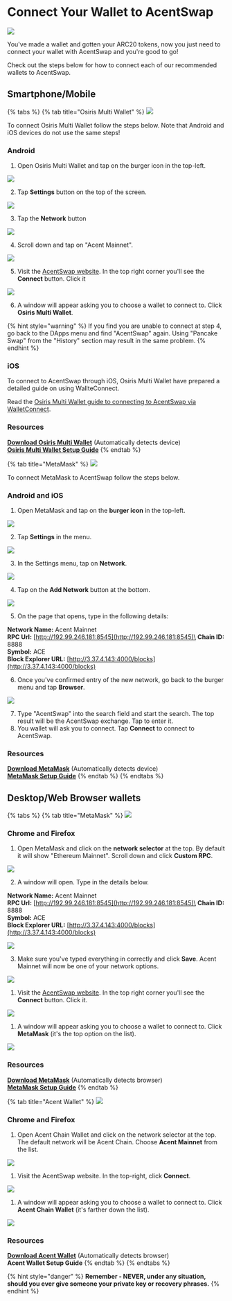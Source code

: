 # Connect Your Wallet to AcentSwap

![](../.gitbook/assets/how-to-connect-wallet-header.png)

You've made a wallet and gotten your ARC20 tokens, now you just need to connect your wallet with AcentSwap and you're good to go!

Check out the steps below for how to connect each of our recommended wallets to AcentSwap.

## Smartphone/Mobile

{% tabs %}
{% tab title="Osiris Multi Wallet" %}
![](<../.gitbook/assets/osiris-multi-wallet.jpg>)

To connect Osiris Multi Wallet follow the steps below. Note that Android and iOS devices do not use the same steps!

### Android

1. Open Osiris Multi Wallet and tap on the burger icon in the top-left.

![](<../.gitbook/assets/osiris-multi-wallet-burger-icon.png>)

2. Tap **Settings** button on the top of the screen.

![](<../.gitbook/assets/osiris-multi-wallet-setting.png>)

3. Tap the **Network** button

![](<../.gitbook/assets/osiris-multi-wallet-network.png>)

4. Scroll down and tap on "Acent Mainnet".

![](<../.gitbook/assets/osiris-multi-wallet-network-select.png>)

5. Visit the [AcentSwap website](https://vote.acentswap.shop/). In the top right corner you'll see the **Connect** button. Click it

![](<../.gitbook/assets/swap-mobile-connectBtn.png>)

6. A window will appear asking you to choose a wallet to connect to. Click **Osiris Multi Wallet**.

{% hint style="warning" %}
If you find you are unable to connect at step 4, go back to the DApps menu and find "AcentSwap" again. Using "Pancake Swap" from the "History" section may result in the same problem.
{% endhint %}

### iOS

To connect to AcentSwap through iOS, Osiris Multi Wallet have prepared a detailed guide on using WallteConnect.

Read the [Osiris Multi Wallet guide to connecting to AcentSwap via WalletConnect](https://community.trustwallet.com/t/using-walletconnect-to-access-pancakeswap/212307).

### **Resources**

[**Download Osiris Multi Wallet**](https://trustwallet.com) (Automatically detects device)\
[**Osiris Multi Wallet Setup Guide**](https://www.binance.com/en/blog/421499824684901157/how-to-set-up-and-use-trust-wallet-for-binance-smart-chain)
{% endtab %}

{% tab title="MetaMask" %}
![](<../.gitbook/assets/image (33) (3) (4) (5) (1) (1) (1) (1) (1) (1) (1).png>)

To connect MetaMask to AcentSwap follow the steps below.

### Android and iOS

1. Open MetaMask and tap on the **burger icon** in the top-left.

![](<../.gitbook/assets/image (72).png>)

2. Tap **Settings** in the menu.

![](<../.gitbook/assets/image (73).png>)

3. In the Settings menu, tap on **Network**.

![](<../.gitbook/assets/image (74).png>)

4. Tap on the **Add Network** button at the bottom.

![](<../.gitbook/assets/image (75).png>)

5. On the page that opens, type in the following details:

**Network Name:** Acent Mainnet\
**RPC Url:** [http://192.99.246.181:8545](http://192.99.246.181:8545)\
**Chain ID:** 8888\
**Symbol:** ACE\
**Block Explorer URL:** [http://3.37.4.143:4000/blocks](http://3.37.4.143:4000/blocks)

6. Once you've confirmed entry of the new network, go back to the burger menu and tap **Browser**.

![](<../.gitbook/assets/image (76).png>)

7. Type "AcentSwap" into the search field and start the search. The top result will be the AcentSwap exchange. Tap to enter it.
8. You wallet will ask you to connect. Tap **Connect** to connect to AcentSwap.

### Resources

[**Download MetaMask**](https://metamask.io/download.html) (Automatically detects device)\
[**MetaMask Setup Guide**](https://academy.binance.com/en/articles/connecting-metamask-to-binance-smart-chain\))
{% endtab %}
{% endtabs %}

## **Desktop/Web Browser wallets**

{% tabs %}
{% tab title="MetaMask" %}
![](<../.gitbook/assets/image (33) (3) (4) (5) (1) (1) (1) (1) (1) (1) (1) (4).png>)

### Chrome and Firefox

1. Open MetaMask and click on the **network selector** at the top. By default it will show "Ethereum Mainnet". Scroll down and click **Custom RPC**.

![](<../.gitbook/assets/image (84).png>)

2. A window will open. Type in the details below.

**Network Name:** Acent Mainnet\
**RPC Url:** [http://192.99.246.181:8545](http://192.99.246.181:8545)\
**Chain ID:** 8888\
**Symbol:** ACE\
**Block Explorer URL:** [http://3.37.4.143:4000/blocks](http://3.37.4.143:4000/blocks)

![](<../.gitbook/assets/metamask-acent-network-add.jpg>)

3. Make sure you've typed everything in correctly and click **Save**. Acent Mainnet will now be one of your network options.

![](<../.gitbook/assets/image (86).png>)

1. Visit the [AcentSwap website](https://pancakeswap.finance). In the top right corner you'll see the **Connect** button. Click it.

![](<../.gitbook/assets/image (164) (3) (3) (1) (1) (1) (1) (1) (1) (1) (2).png>)

1. A window will appear asking you to choose a wallet to connect to. Click **MetaMask** (it's the top option on the list).

![](<../.gitbook/assets/image (87).png>)

### Resources

[**Download MetaMask**](https://metamask.io/download.html) (Automatically detects browser)\
[**MetaMask Setup Guide**](https://academy.binance.com/en/articles/connecting-metamask-to-binance-smart-chain)
{% endtab %}

{% tab title="Acent Wallet" %}
![](<../.gitbook/assets/image (39) (1).png>)

### Chrome and Firefox

1. Open Acent Chain Wallet and click on the network selector at the top. The default network will be Acent Chain. Choose **Acent Mainnet** from the list.

![](<../.gitbook/assets/image (88).png>)

1. Visit the AcentSwap website. In the top-right, click **Connect**.

![](<../.gitbook/assets/image (164) (3) (3) (1) (1) (1) (1) (1) (1) (2).png>)

1. A window will appear asking you to choose a wallet to connect to. Click **Acent Chain Wallet** (it's farther down the list).

![](<../.gitbook/assets/image (89).png>)

### Resources

[**Download Acent Wallet**](https://www.binance.org/en) (Automatically detects browser)\
**Acent Wallet Setup Guide**
{% endtab %}
{% endtabs %}



{% hint style="danger" %}
**Remember - NEVER, under any situation, should you ever give someone your private key or recovery phrases.**
{% endhint %}
